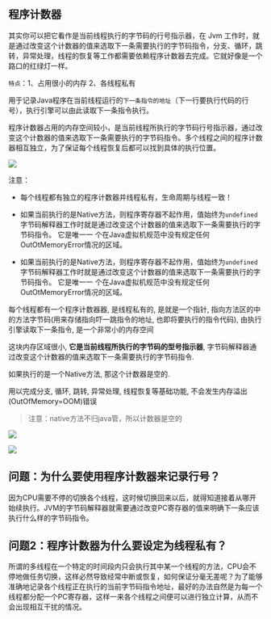 ## 程序计数器

其实你可以把它看作是当前线程执行的字节码的行号指示器，在 Jvm 工作时，就是通过改变这个计数器的值来选取下一条需要执行的字节码指令，分支、循环，跳转，异常处理，线程的恢复等工作都需要依赖程序计数器去完成。它就好像是一个路口的红绿灯一样。

`特点`：1、占用很小的内存 2、各线程私有







用于记录Java程序在当前线程运行的`下一条指令的地址`（下一行要执行代码的行号），执行引擎可以由此读取下一条指令执行。

程序计数器占用的内存空间较小，是当前线程所执行的字节码行号指示器，通过改变这个计数器的值来选取下一条需要执行的字节码指令。多个线程之间的程序计数器相互独立，为了保证每个线程恢复后都可以找到具体的执行位置。

![](https://youpaiyun.zongqilive.cn/image/20200319162012.png)

注意：

- 每个线程都有独立的程序计数器并线程私有，生命周期与线程一致！
- 如果当前执行的是Native方法，则程序寄存器不起作用，值始终为`undefined`
  字节码解释器工作时就是通过改变这个计数器的值来选取下一条需要执行的字节码指令。
  它是唯一一 个在Java虚拟机规范中没有规定任何OutOtMemoryError情况的区域。

- 如果当前执行的是Native方法，则程序寄存器不起作用，值始终为`undefined`
  字节码解释器工作时就是通过改变这个计数器的值来选取下一条需要执行的字节码指令。
  它是唯一一 个在Java虚拟机规范中没有规定任何OutOtMemoryError情况的区域。

每个线程都有一个程序计数器器, 是线程私有的, 是就是一个指针, 指向方法区的中的方法字节码(用来存储指向吓一跳指令的地址, 也即将要执行的指令代码), 由执行引擎读取下一条指令, 是一个非常小的内存空间

这块内存区域很小, **它是当前线程所执行的字节码的型号指示器**, 字节码解释器通过改变这个计数器的值来选取下一条需要执行的字节码指令.

如果执行的是一个Native方法, 那这个计数器是空的.

用以完成分支, 循环, 跳转, 异常处理, 线程恢复等基础功能, 不会发生内存溢出(OutOfMemory=OOM)错误

> 注意：native方法不归java管，所以计数器是空的



![](https://youpaiyun.zongqilive.cn/image/20200319163032.png)

![](https://youpaiyun.zongqilive.cn/image/20200319163052.png)



## **问题：为什么要使用程序计数器来记录行号？**

因为CPU需要不停的切换各个线程，这时候切换回来以后，就得知道接着从哪开始续执行。JVM的字节码解释器就需要通过改变PC寄存器的值来明确下一条应该执行什么样的字节码指令。

## **问题2：程序计数器为什么要设定为线程私有？**

所谓的多线程在一个特定的时间段内只会执行其中某一个线程的方法，CPU会不停地做任务切换，这样必然导致经常中断或恢复，如何保证分毫无差呢？为了能够准确地记录各个线程正在执行的当前字节码指令地址，最好的办法自然是为每一个线程都分配一个PC寄存器，这样一来各个线程之间便可以进行独立计算，从而不会出现相互干扰的情况。

























